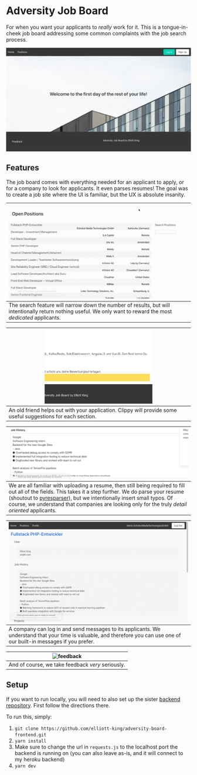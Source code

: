 # Adversity Job Board
For when you want your applicants to _really_ work for it. This is a tongue-in-cheek job board addressing some common complaints with the job search process.

<img alt="home page" src=".github/images/landing_page.png"/>

## Features
The job board comes with everything needed for an applicant to apply, or for a company to look for applicants. It even parses resumes! The goal was to create a job site where the UI is familiar, but the UX is absolute insanity.

|<img alt="search feature" src=".github/images/adversity_search.gif">|
| --- |
|The search feature will narrow down the number of results, but will intentionally return nothing useful. We only want to reward the most _dedicated_ applicants.|

|<img alt="clippy!" src=".github/images/adversity_clippy.gif" title="An old friend helps out" width="60%" />|
| --- |
|An old friend helps out with your application. Clippy will provide some useful suggestions for each section.|

|<img alt="parser" src=".github/images/adversity_bad_parser.gif" title="Better double check the parser."/>|
| --- |
|We are all familiar with uploading a resume, then still being required to fill out all of the fields. This takes it a step further. We do parse your resume (shoutout to [pyresparser](https://github.com/OmkarPathak/pyresparser)), but we intentionally insert small typos. Of course, we understand that companies are looking only for the truly _detail oriented_ applicants.|

|<img alt="built-in messages" src=".github/images/adversity_automessages.gif"/>|
| --- |
|A company can log in and send messages to its applicants. We understand that your time is valuable, and therefore you can use one of our built-in messages if you prefer.|

|<img alt="feedback" src=".github/images/adversity_explosion.gif"/>|
| --- |
|And of course, we take feedback _very_ seriously.|

## Setup
If you want to run locally, you will need to also set up the sister [backend repository](https://github.com/elliott-king/hostile-board-backend). First follow the directions there. 

To run this, simply:
1. `git clone https://github.com/elliott-king/adversity-board-frontend.git`
2. `yarn install`
3. Make sure to change the url in `requests.js` to the localhost port the backend is running on (you can also leave as-is, and it will connect to my heroku backend)
4. `yarn dev`
